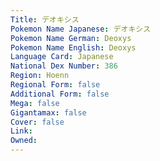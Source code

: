 ```yaml
---
﻿Title: デオキシス
Pokemon Name Japanese: デオキシス
Pokemon Name German: Deoxys
Pokemon Name English: Deoxys
Language Card: Japanese
National Dex Number: 386
Region: Hoenn
Regional Form: false
Additional Form: false
Mega: false
Gigantamax: false
Cover: false
Link: 
Owned: 
---
```

